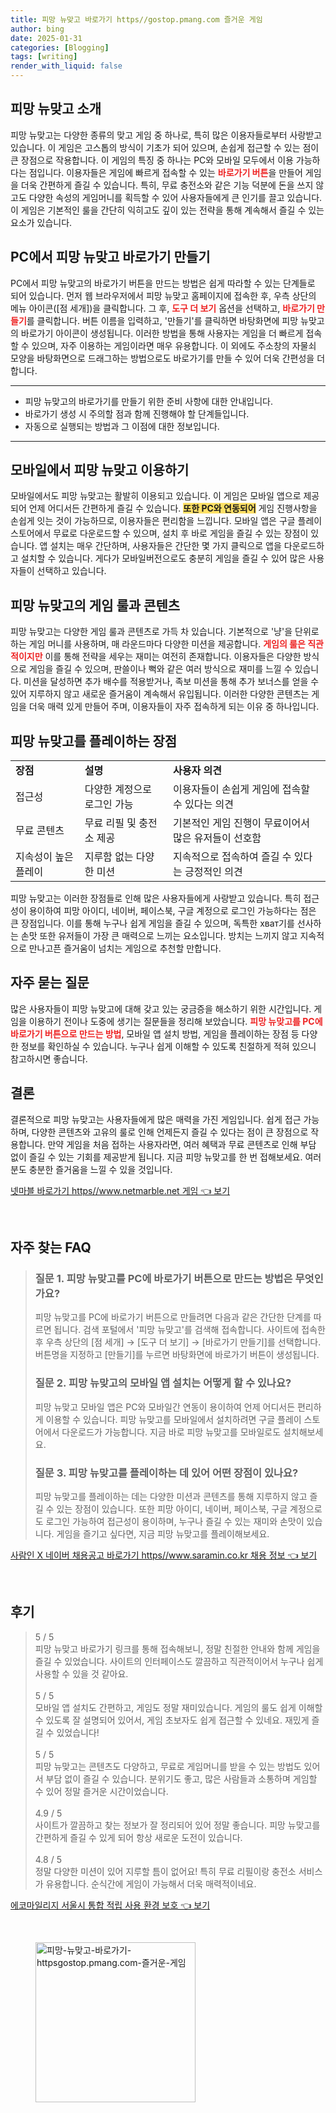 ```yaml
---
title: 피망 뉴맞고 바로가기 https//gostop.pmang.com 즐거운 게임
author: bing
date: 2025-01-31
categories: [Blogging]
tags: [writing]
render_with_liquid: false
---
```



<h2 id='피망 뉴맞고 소개'>피망 뉴맞고 소개</h2>

<p>피망 뉴맞고는 다양한 종류의 맞고 게임 중 하나로, 특히 많은 이용자들로부터 사랑받고 있습니다. 이 게임은 고스톱의 방식이 기초가 되어 있으며, 손쉽게 접근할 수 있는 점이 큰 장점으로 작용합니다. 이 게임의 특징 중 하나는 PC와 모바일 모두에서 이용 가능하다는 점입니다. 이용자들은 게임에 빠르게 접속할 수 있는 <b><span style="color: #ee2323;">바로가기 버튼</span></b>을 만들어 게임을 더욱 간편하게 즐길 수 있습니다. 특히, 무료 충전소와 같은 기능 덕분에 돈을 쓰지 않고도 다양한 속성의 게임머니를 획득할 수 있어 사용자들에게 큰 인기를 끌고 있습니다. 이 게임은 기본적인 룰을 간단히 익히고도 깊이 있는 전략을 통해 계속해서 즐길 수 있는 요소가 있습니다.</p>

<h2 id='PC에서 피망 뉴맞고 바로가기 만들기'>PC에서 피망 뉴맞고 바로가기 만들기</h2>

<p>PC에서 피망 뉴맞고의 바로가기 버튼을 만드는 방법은 쉽게 따라할 수 있는 단계들로 되어 있습니다. 먼저 웹 브라우저에서 피망 뉴맞고 홈페이지에 접속한 후, 우측 상단의 메뉴 아이콘([점 세개])을 클릭합니다. 그 후, <b><span style="color: #ee2323;">도구 더 보기</span></b> 옵션을 선택하고, <b><span style="color: #ee2323;">바로가기 만들기</span></b>를 클릭합니다. 버튼 이름을 입력하고, '만들기'를 클릭하면 바탕화면에 피망 뉴맞고의 바로가기 아이콘이 생성됩니다. 이러한 방법을 통해 사용자는 게임을 더 빠르게 접속할 수 있으며, 자주 이용하는 게임이라면 매우 유용합니다. 이 외에도 주소창의 자물쇠 모양을 바탕화면으로 드래그하는 방법으로도 바로가기를 만들 수 있어 더욱 간편성을 더합니다.</p>

<hr />

<ul>
    <li>피망 뉴맞고의 바로가기를 만들기 위한 준비 사항에 대한 안내입니다.</li>
    <li>바로가기 생성 시 주의할 점과 함께 진행해야 할 단계들입니다.</li>
    <li>자동으로 실행되는 방법과 그 이점에 대한 정보입니다.</li>
</ul>

<hr />

<h2 id='모바일에서 피망 뉴맞고 이용하기'>모바일에서 피망 뉴맞고 이용하기</h2>

<p>모바일에서도 피망 뉴맞고는 활발히 이용되고 있습니다. 이 게임은 모바일 앱으로 제공되어 언제 어디서든 간편하게 즐길 수 있습니다. <b><span style="background-color: #ffe066;">또한 PC와 연동되어</span></b> 게임 진행사항을 손쉽게 잇는 것이 가능하므로, 이용자들은 편리함을 느낍니다. 모바일 앱은 구글 플레이 스토어에서 무료로 다운로드할 수 있으며, 설치 후 바로 게임을 즐길 수 있는 장점이 있습니다. 앱 설치는 매우 간단하며, 사용자들은 간단한 몇 가지 클릭으로 앱을 다운로드하고 설치할 수 있습니다. 게다가 모바일버전으로도 충분히 게임을 즐길 수 있어 많은 사용자들이 선택하고 있습니다.</p>

<h2 id='피망 뉴맞고의 게임 룰과 콘텐츠'>피망 뉴맞고의 게임 룰과 콘텐츠</h2>

<p>피망 뉴맞고는 다양한 게임 룰과 콘텐츠로 가득 차 있습니다. 기본적으로 '냥'을 단위로 하는 게임 머니를 사용하며, 매 라운드마다 다양한 미션을 제공합니다. <b><span style="color: #ee2323;">게임의 룰은 직관적이지만</span></b> 이를 통해 전략을 세우는 재미는 여전히 존재합니다. 이용자들은 다양한 방식으로 게임을 즐길 수 있으며, 판쓸이나 뻑와 같은 여러 방식으로 재미를 느낄 수 있습니다. 미션을 달성하면 추가 배수를 적용받거나, 족보 미션을 통해 추가 보너스를 얻을 수 있어 지루하지 않고 새로운 즐거움이 계속해서 유입됩니다. 이러한 다양한 콘텐츠는 게임을 더욱 매력 있게 만들어 주며, 이용자들이 자주 접속하게 되는 이유 중 하나입니다.</p>

<h2 id='피망 뉴맞고를 플레이하는 장점'>피망 뉴맞고를 플레이하는 장점</h2>

<table>
    <tr>
        <td><b>장점</b></td>
        <td><b>설명</b></td>
        <td><b>사용자 의견</b></td>
    </tr>
    <tr>
        <td>접근성</td>
        <td>다양한 계정으로 로그인 가능</td>
        <td>이용자들이 손쉽게 게임에 접속할 수 있다는 의견</td>
    </tr>
    <tr>
        <td>무료 콘텐츠</td>
        <td>무료 리필 및 충전소 제공</td>
        <td>기본적인 게임 진행이 무료이어서 많은 유저들이 선호함</td>
    </tr>
    <tr>
        <td>지속성이 높은 플레이</td>
        <td>지루함 없는 다양한 미션</td>
        <td>지속적으로 접속하여 즐길 수 있다는 긍정적인 의견</td>
    </tr>
</table>

<p>피망 뉴맞고는 이러한 장점들로 인해 많은 사용자들에게 사랑받고 있습니다. 특히 접근성이 용이하여 피망 아이디, 네이버, 페이스북, 구글 계정으로 로그인 가능하다는 점은 큰 장점입니다. 이를 통해 누구나 쉽게 게임을 즐길 수 있으며, 독특한 хват기를 선사하는 손맛 또한 유저들이 가장 큰 매력으로 느끼는 요소입니다. 방치는 느끼지 않고 지속적으로 만나고픈 즐거움이 넘치는 게임으로 추천할 만합니다.</p>

<h2 id='자주 묻는 질문'>자주 묻는 질문</h2>

<p>많은 사용자들이 피망 뉴맞고에 대해 갖고 있는 궁금증을 해소하기 위한 시간입니다. 게임을 이용하기 전이나 도중에 생기는 질문들을 정리해 보았습니다. <b><span style="color: #ee2323;">피망 뉴맞고를 PC에 바로가기 버튼으로 만드는 방법</span></b>, 모바일 앱 설치 방법, 게임을 플레이하는 장점 등 다양한 정보를 확인하실 수 있습니다. 누구나 쉽게 이해할 수 있도록 친절하게 적혀 있으니 참고하시면 좋습니다.</p>

<h2 id='결론'>결론</h2>

<p>결론적으로 피망 뉴맞고는 사용자들에게 많은 매력을 가진 게임입니다. 쉽게 접근 가능하며, 다양한 콘텐츠와 고유의 룰로 인해 언제든지 즐길 수 있다는 점이 큰 장점으로 작용합니다. 만약 게임을 처음 접하는 사용자라면, 여러 혜택과 무료 콘텐츠로 인해 부담 없이 즐길 수 있는 기회를 제공받게 됩니다. 지금 피망 뉴맞고를 한 번 접해보세요. 여러분도 충분한 즐거움을 느낄 수 있을 것입니다.</p>


<p><a class="click-button" title="넷마블 바로가기 https//www.netmarble.net 게임" href="https://aptwhite.github.io/posts/%EB%84%B7%EB%A7%88%EB%B8%94-%EB%B0%94%EB%A1%9C%EA%B0%80%EA%B8%B0-httpswww.netmarble.net-%EA%B2%8C%EC%9E%84/" rel="dofollow">넷마블 바로가기 https//www.netmarble.net 게임 👈 보기</a></p><br>
<h2 id='자주_찾는_FAQ'>자주 찾는 FAQ</h2>
<div itemscope="" itemtype="https://schema.org/FAQPage"> 
<blockquote> 
<div itemscope="" itemprop="mainEntity" itemtype="https://schema.org/Question"> 
<h3 itemprop="name">질문 1. 피망 뉴맞고를 PC에 바로가기 버튼으로 만드는 방법은 무엇인가요?</h3> 
<div itemscope="" itemprop="acceptedAnswer" itemtype="https://schema.org/Answer"> 
<span itemprop="text"> 
<p>피망 뉴맞고를 PC에 바로가기 버튼으로 만들려면 다음과 같은 간단한 단계를 따르면 됩니다. 검색 포털에서 '피망 뉴맞고'를 검색해 접속합니다. 사이트에 접속한 후 우측 상단의 [점 세개] → [도구 더 보기] → [바로가기 만들기]를 선택합니다. 버튼명을 지정하고 [만들기]를 누르면 바탕화면에 바로가기 버튼이 생성됩니다.</p> 
</span> 
</div> 
</div> 

<div itemscope="" itemprop="mainEntity" itemtype="https://schema.org/Question"> 
<h3 itemprop="name">질문 2. 피망 뉴맞고의 모바일 앱 설치는 어떻게 할 수 있나요?</h3> 
<div itemscope="" itemprop="acceptedAnswer" itemtype="https://schema.org/Answer"> 
<span itemprop="text"> 
<p>피망 뉴맞고 모바일 앱은 PC와 모바일간 연동이 용이하여 언제 어디서든 편리하게 이용할 수 있습니다. 피망 뉴맞고를 모바일에서 설치하려면 구글 플레이 스토어에서 다운로드가 가능합니다. 지금 바로 피망 뉴맞고를 모바일로도 설치해보세요.</p> 
</span> 
</div> 
</div> 

<div itemscope="" itemprop="mainEntity" itemtype="https://schema.org/Question"> 
<h3 itemprop="name">질문 3. 피망 뉴맞고를 플레이하는 데 있어 어떤 장점이 있나요?</h3> 
<div itemscope="" itemprop="acceptedAnswer" itemtype="https://schema.org/Answer"> 
<span itemprop="text"> 
<p>피망 뉴맞고를 플레이하는 데는 다양한 미션과 콘텐츠를 통해 지루하지 않고 즐길 수 있는 장점이 있습니다. 또한 피망 아이디, 네이버, 페이스북, 구글 계정으로도 로그인 가능하여 접근성이 용이하며, 누구나 즐길 수 있는 재미와 손맛이 있습니다. 게임을 즐기고 싶다면, 지금 피망 뉴맞고를 플레이해보세요.</p> 
</span> 
</div> 
</div> 
</blockquote> 
</div>
<p><a class="click-button" title="사람인 X 네이버 채용공고 바로가기 https//www.saramin.co.kr 채용 정보" href="https://aptwhite.github.io/posts/%EC%82%AC%EB%9E%8C%EC%9D%B8-X-%EB%84%A4%EC%9D%B4%EB%B2%84-%EC%B1%84%EC%9A%A9%EA%B3%B5%EA%B3%A0-%EB%B0%94%EB%A1%9C%EA%B0%80%EA%B8%B0-httpswww.saramin.co.kr-%EC%B1%84%EC%9A%A9-%EC%A0%95%EB%B3%B4/" rel="dofollow">사람인 X 네이버 채용공고 바로가기 https//www.saramin.co.kr 채용 정보 👈 보기</a></p><br>
<h2 id='후기'>후기</h2>
<div itemscope itemtype="https://schema.org/Product">
  <blockquote>
  <div itemprop="review" itemscope itemtype="https://schema.org/Review">
      <div itemprop="reviewRating" itemscope itemtype="https://schema.org/Rating"> <span itemprop="ratingValue">5</span> / <span itemprop="bestRating">5</span> </div>
      <span itemprop="reviewBody">피망 뉴맞고 바로가기 링크를 통해 접속해보니, 정말 친절한 안내와 함께 게임을 즐길 수 있었습니다. 사이트의 인터페이스도 깔끔하고 직관적이어서 누구나 쉽게 사용할 수 있을 것 같아요.</span>
  </div>
  <br>
  <div itemprop="review" itemscope itemtype="https://schema.org/Review">
      <div itemprop="reviewRating" itemscope itemtype="https://schema.org/Rating"> <span itemprop="ratingValue">5</span> / <span itemprop="bestRating">5</span> </div>
      <span itemprop="reviewBody">모바일 앱 설치도 간편하고, 게임도 정말 재미있습니다. 게임의 룰도 쉽게 이해할 수 있도록 잘 설명되어 있어서, 게임 초보자도 쉽게 접근할 수 있네요. 재밌게 즐길 수 있었습니다!</span>
  </div>
  <br>
  <div itemprop="review" itemscope itemtype="https://schema.org/Review">
      <div itemprop="reviewRating" itemscope itemtype="https://schema.org/Rating"> <span itemprop="ratingValue">5</span> / <span itemprop="bestRating">5</span> </div>
      <span itemprop="reviewBody">피망 뉴맞고는 콘텐츠도 다양하고, 무료로 게임머니를 받을 수 있는 방법도 있어서 부담 없이 즐길 수 있습니다. 분위기도 좋고, 많은 사람들과 소통하며 게임할 수 있어 정말 즐거운 시간이었습니다.</span>
  </div>
  <br>
  <div itemprop="review" itemscope itemtype="https://schema.org/Review">
      <div itemprop="reviewRating" itemscope itemtype="https://schema.org/Rating"> <span itemprop="ratingValue">4.9</span> / <span itemprop="bestRating">5</span> </div>
      <span itemprop="reviewBody">사이트가 깔끔하고 찾는 정보가 잘 정리되어 있어 정말 좋습니다. 피망 뉴맞고를 간편하게 즐길 수 있게 되어 항상 새로운 도전이 있습니다.</span>
  </div>
  <br>
  <div itemprop="review" itemscope itemtype="https://schema.org/Review">
      <div itemprop="reviewRating" itemscope itemtype="https://schema.org/Rating"> <span itemprop="ratingValue">4.8</span> / <span itemprop="bestRating">5</span> </div>
      <span itemprop="reviewBody">정말 다양한 미션이 있어 지루할 틈이 없어요! 특히 무료 리필이랑 충전소 서비스가 유용합니다. 순식간에 게임이 가능해서 더욱 매력적이네요.</span>
  </div>
  </blockquote>
</div>
<p><a class="click-button" title="에코마일리지 서울시 통합 적립 사용 환경 보호" href="https://aptwhite.github.io/posts/%EC%97%90%EC%BD%94%EB%A7%88%EC%9D%BC%EB%A6%AC%EC%A7%80-%EC%84%9C%EC%9A%B8%EC%8B%9C-%ED%86%B5%ED%95%A9-%EC%A0%81%EB%A6%BD-%EC%82%AC%EC%9A%A9-%ED%99%98%EA%B2%BD-%EB%B3%B4%ED%98%B8/" rel="dofollow">에코마일리지 서울시 통합 적립 사용 환경 보호 👈 보기</a></p><br>
<figure class="image"><img src="https://aptwhite.github.io/assets/img/thumbnail/피망-뉴맞고-바로가기-httpsgostop.pmang.com-즐거운-게임.webp" alt="피망-뉴맞고-바로가기-httpsgostop.pmang.com-즐거운-게임" width="256" height="256"></figure>